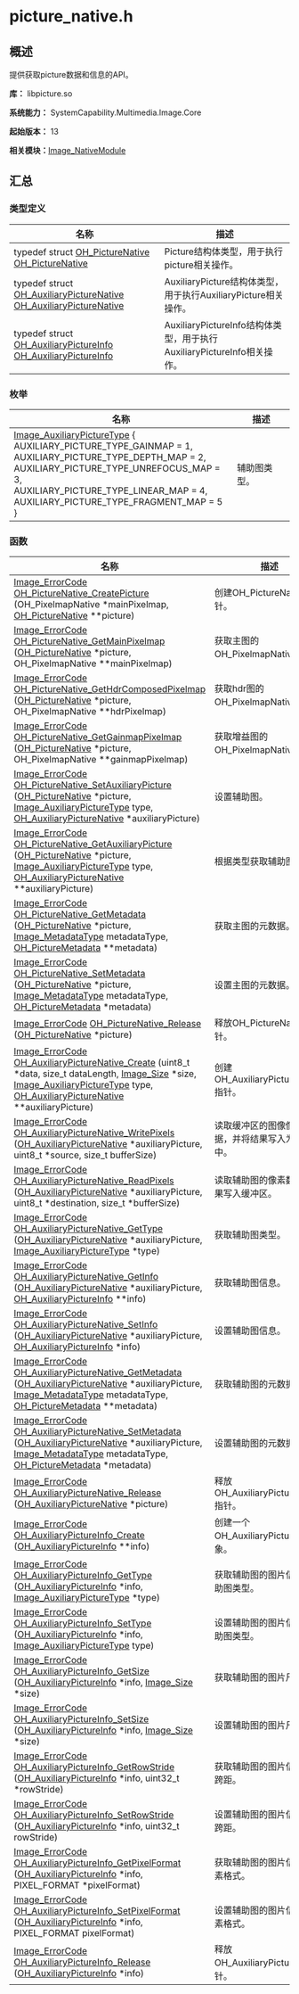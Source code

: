 # picture_native.h


## 概述

提供获取picture数据和信息的API。

**库：** libpicture.so 

**系统能力：** SystemCapability.Multimedia.Image.Core

**起始版本：** 13

**相关模块：**[Image_NativeModule](_image___native_module.md)


## 汇总


### 类型定义

| 名称 | 描述 | 
| -------- | -------- |
| typedef struct [OH_PictureNative](_image___native_module.md#oh_picturenative) [OH_PictureNative](_image___native_module.md#oh_picturenative) | Picture结构体类型，用于执行picture相关操作。 | 
| typedef struct [OH_AuxiliaryPictureNative](_image___native_module.md#oh_auxiliarypicturenative) [OH_AuxiliaryPictureNative](_image___native_module.md#oh_auxiliarypicturenative) | AuxiliaryPicture结构体类型，用于执行AuxiliaryPicture相关操作。 | 
| typedef struct [OH_AuxiliaryPictureInfo](_image___native_module.md#oh_auxiliarypictureinfo) [OH_AuxiliaryPictureInfo](_image___native_module.md#oh_auxiliarypictureinfo) | AuxiliaryPictureInfo结构体类型，用于执行AuxiliaryPictureInfo相关操作。 | 


### 枚举

| 名称 | 描述 | 
| -------- | -------- |
| [Image_AuxiliaryPictureType](_image___native_module.md#image_auxiliarypicturetype) {<br/>AUXILIARY_PICTURE_TYPE_GAINMAP = 1,<br/>AUXILIARY_PICTURE_TYPE_DEPTH_MAP = 2,<br/>AUXILIARY_PICTURE_TYPE_UNREFOCUS_MAP = 3,<br/>AUXILIARY_PICTURE_TYPE_LINEAR_MAP = 4,<br/>AUXILIARY_PICTURE_TYPE_FRAGMENT_MAP = 5<br/>} | 辅助图类型。 | 


### 函数

| 名称 | 描述 | 
| -------- | -------- |
| [Image_ErrorCode](_image___native_module.md#image_errorcode) [OH_PictureNative_CreatePicture](_image___native_module.md#oh_picturenative_createpicture) (OH_PixelmapNative \*mainPixelmap, [OH_PictureNative](_image___native_module.md#oh_picturenative) \*\*picture) | 创建OH_PictureNative指针。 | 
| [Image_ErrorCode](_image___native_module.md#image_errorcode) [OH_PictureNative_GetMainPixelmap](_image___native_module.md#oh_picturenative_getmainpixelmap) ([OH_PictureNative](_image___native_module.md#oh_picturenative) \*picture, OH_PixelmapNative \*\*mainPixelmap) | 获取主图的OH_PixelmapNative指针。 | 
| [Image_ErrorCode](_image___native_module.md#image_errorcode) [OH_PictureNative_GetHdrComposedPixelmap](_image___native_module.md#oh_picturenative_gethdrcomposedpixelmap) ([OH_PictureNative](_image___native_module.md#oh_picturenative) \*picture, OH_PixelmapNative \*\*hdrPixelmap) | 获取hdr图的OH_PixelmapNative指针。 | 
| [Image_ErrorCode](_image___native_module.md#image_errorcode) [OH_PictureNative_GetGainmapPixelmap](_image___native_module.md#oh_picturenative_getgainmappixelmap) ([OH_PictureNative](_image___native_module.md#oh_picturenative) \*picture, OH_PixelmapNative \*\*gainmapPixelmap) | 获取增益图的OH_PixelmapNative指针。 | 
| [Image_ErrorCode](_image___native_module.md#image_errorcode) [OH_PictureNative_SetAuxiliaryPicture](_image___native_module.md#oh_picturenative_setauxiliarypicture) ([OH_PictureNative](_image___native_module.md#oh_picturenative) \*picture, [Image_AuxiliaryPictureType](_image___native_module.md#image_auxiliarypicturetype) type, [OH_AuxiliaryPictureNative](_image___native_module.md#oh_auxiliarypicturenative) \*auxiliaryPicture) | 设置辅助图。 | 
| [Image_ErrorCode](_image___native_module.md#image_errorcode) [OH_PictureNative_GetAuxiliaryPicture](_image___native_module.md#oh_picturenative_getauxiliarypicture) ([OH_PictureNative](_image___native_module.md#oh_picturenative) \*picture, [Image_AuxiliaryPictureType](_image___native_module.md#image_auxiliarypicturetype) type, [OH_AuxiliaryPictureNative](_image___native_module.md#oh_auxiliarypicturenative) \*\*auxiliaryPicture) | 根据类型获取辅助图。 | 
| [Image_ErrorCode](_image___native_module.md#image_errorcode) [OH_PictureNative_GetMetadata](_image___native_module.md#oh_picturenative_getmetadata) ([OH_PictureNative](_image___native_module.md#oh_picturenative) \*picture, [Image_MetadataType](_image___native_module.md#image_metadatatype) metadataType, [OH_PictureMetadata](_image___native_module.md#oh_picturemetadata) \*\*metadata) | 获取主图的元数据。 | 
| [Image_ErrorCode](_image___native_module.md#image_errorcode) [OH_PictureNative_SetMetadata](_image___native_module.md#oh_picturenative_setmetadata) ([OH_PictureNative](_image___native_module.md#oh_picturenative) \*picture, [Image_MetadataType](_image___native_module.md#image_metadatatype) metadataType, [OH_PictureMetadata](_image___native_module.md#oh_picturemetadata) \*metadata) | 设置主图的元数据。 | 
| [Image_ErrorCode](_image___native_module.md#image_errorcode) [OH_PictureNative_Release](_image___native_module.md#oh_picturenative_release) ([OH_PictureNative](_image___native_module.md#oh_picturenative) \*picture) | 释放OH_PictureNative指针。 | 
| [Image_ErrorCode](_image___native_module.md#image_errorcode) [OH_AuxiliaryPictureNative_Create](_image___native_module.md#oh_auxiliarypicturenative_create) (uint8_t \*data, size_t dataLength, [Image_Size](_image___size.md) \*size, [Image_AuxiliaryPictureType](_image___native_module.md#image_auxiliarypicturetype) type, [OH_AuxiliaryPictureNative](_image___native_module.md#oh_auxiliarypicturenative) \*\*auxiliaryPicture) | 创建OH_AuxiliaryPictureNative指针。 | 
| [Image_ErrorCode](_image___native_module.md#image_errorcode) [OH_AuxiliaryPictureNative_WritePixels](_image___native_module.md#oh_auxiliarypicturenative_writepixels) ([OH_AuxiliaryPictureNative](_image___native_module.md#oh_auxiliarypicturenative) \*auxiliaryPicture, uint8_t \*source, size_t bufferSize) | 读取缓冲区的图像像素数据，并将结果写入为辅助图中。 | 
| [Image_ErrorCode](_image___native_module.md#image_errorcode) [OH_AuxiliaryPictureNative_ReadPixels](_image___native_module.md#oh_auxiliarypicturenative_readpixels) ([OH_AuxiliaryPictureNative](_image___native_module.md#oh_auxiliarypicturenative) \*auxiliaryPicture, uint8_t \*destination, size_t \*bufferSize) | 读取辅助图的像素数据，结果写入缓冲区。 | 
| [Image_ErrorCode](_image___native_module.md#image_errorcode) [OH_AuxiliaryPictureNative_GetType](_image___native_module.md#oh_auxiliarypicturenative_gettype) ([OH_AuxiliaryPictureNative](_image___native_module.md#oh_auxiliarypicturenative) \*auxiliaryPicture, [Image_AuxiliaryPictureType](_image___native_module.md#image_auxiliarypicturetype) \*type) | 获取辅助图类型。 | 
| [Image_ErrorCode](_image___native_module.md#image_errorcode) [OH_AuxiliaryPictureNative_GetInfo](_image___native_module.md#oh_auxiliarypicturenative_getinfo) ([OH_AuxiliaryPictureNative](_image___native_module.md#oh_auxiliarypicturenative) \*auxiliaryPicture, [OH_AuxiliaryPictureInfo](_image___native_module.md#oh_auxiliarypictureinfo) \*\*info) | 获取辅助图信息。 | 
| [Image_ErrorCode](_image___native_module.md#image_errorcode) [OH_AuxiliaryPictureNative_SetInfo](_image___native_module.md#oh_auxiliarypicturenative_setinfo) ([OH_AuxiliaryPictureNative](_image___native_module.md#oh_auxiliarypicturenative) \*auxiliaryPicture, [OH_AuxiliaryPictureInfo](_image___native_module.md#oh_auxiliarypictureinfo) \*info) | 设置辅助图信息。 | 
| [Image_ErrorCode](_image___native_module.md#image_errorcode) [OH_AuxiliaryPictureNative_GetMetadata](_image___native_module.md#oh_auxiliarypicturenative_getmetadata) ([OH_AuxiliaryPictureNative](_image___native_module.md#oh_auxiliarypicturenative) \*auxiliaryPicture, [Image_MetadataType](_image___native_module.md#image_metadatatype) metadataType, [OH_PictureMetadata](_image___native_module.md#oh_picturemetadata) \*\*metadata) | 获取辅助图的元数据。 | 
| [Image_ErrorCode](_image___native_module.md#image_errorcode) [OH_AuxiliaryPictureNative_SetMetadata](_image___native_module.md#oh_auxiliarypicturenative_setmetadata) ([OH_AuxiliaryPictureNative](_image___native_module.md#oh_auxiliarypicturenative) \*auxiliaryPicture, [Image_MetadataType](_image___native_module.md#image_metadatatype) metadataType, [OH_PictureMetadata](_image___native_module.md#oh_picturemetadata) \*metadata) | 设置辅助图的元数据。 | 
| [Image_ErrorCode](_image___native_module.md#image_errorcode) [OH_AuxiliaryPictureNative_Release](_image___native_module.md#oh_auxiliarypicturenative_release) ([OH_AuxiliaryPictureNative](_image___native_module.md#oh_auxiliarypicturenative) \*picture) | 释放OH_AuxiliaryPictureNative指针。 | 
| [Image_ErrorCode](_image___native_module.md#image_errorcode) [OH_AuxiliaryPictureInfo_Create](_image___native_module.md#oh_auxiliarypictureinfo_create) ([OH_AuxiliaryPictureInfo](_image___native_module.md#oh_auxiliarypictureinfo) \*\*info) | 创建一个OH_AuxiliaryPictureInfo对象。 | 
| [Image_ErrorCode](_image___native_module.md#image_errorcode) [OH_AuxiliaryPictureInfo_GetType](_image___native_module.md#oh_auxiliarypictureinfo_gettype) ([OH_AuxiliaryPictureInfo](_image___native_module.md#oh_auxiliarypictureinfo) \*info, [Image_AuxiliaryPictureType](_image___native_module.md#image_auxiliarypicturetype) \*type) | 获取辅助图的图片信息的辅助图类型。 | 
| [Image_ErrorCode](_image___native_module.md#image_errorcode) [OH_AuxiliaryPictureInfo_SetType](_image___native_module.md#oh_auxiliarypictureinfo_settype) ([OH_AuxiliaryPictureInfo](_image___native_module.md#oh_auxiliarypictureinfo) \*info, [Image_AuxiliaryPictureType](_image___native_module.md#image_auxiliarypicturetype) type) | 设置辅助图的图片信息的辅助图类型。 | 
| [Image_ErrorCode](_image___native_module.md#image_errorcode) [OH_AuxiliaryPictureInfo_GetSize](_image___native_module.md#oh_auxiliarypictureinfo_getsize) ([OH_AuxiliaryPictureInfo](_image___native_module.md#oh_auxiliarypictureinfo) \*info, [Image_Size](_image___size.md) \*size) | 获取辅助图的图片尺寸。 | 
| [Image_ErrorCode](_image___native_module.md#image_errorcode) [OH_AuxiliaryPictureInfo_SetSize](_image___native_module.md#oh_auxiliarypictureinfo_setsize) ([OH_AuxiliaryPictureInfo](_image___native_module.md#oh_auxiliarypictureinfo) \*info, [Image_Size](_image___size.md) \*size) | 设置辅助图的图片尺寸。 | 
| [Image_ErrorCode](_image___native_module.md#image_errorcode) [OH_AuxiliaryPictureInfo_GetRowStride](_image___native_module.md#oh_auxiliarypictureinfo_getrowstride) ([OH_AuxiliaryPictureInfo](_image___native_module.md#oh_auxiliarypictureinfo) \*info, uint32_t \*rowStride) | 获取辅助图的图片信息的行跨距。 | 
| [Image_ErrorCode](_image___native_module.md#image_errorcode) [OH_AuxiliaryPictureInfo_SetRowStride](_image___native_module.md#oh_auxiliarypictureinfo_setrowstride) ([OH_AuxiliaryPictureInfo](_image___native_module.md#oh_auxiliarypictureinfo) \*info, uint32_t rowStride) | 设置辅助图的图片信息的行跨距。 | 
| [Image_ErrorCode](_image___native_module.md#image_errorcode) [OH_AuxiliaryPictureInfo_GetPixelFormat](_image___native_module.md#oh_auxiliarypictureinfo_getpixelformat) ([OH_AuxiliaryPictureInfo](_image___native_module.md#oh_auxiliarypictureinfo) \*info, PIXEL_FORMAT \*pixelFormat) | 获取辅助图的图片信息的像素格式。 | 
| [Image_ErrorCode](_image___native_module.md#image_errorcode) [OH_AuxiliaryPictureInfo_SetPixelFormat](_image___native_module.md#oh_auxiliarypictureinfo_setpixelformat) ([OH_AuxiliaryPictureInfo](_image___native_module.md#oh_auxiliarypictureinfo) \*info, PIXEL_FORMAT pixelFormat) | 设置辅助图的图片信息的像素格式。 | 
| [Image_ErrorCode](_image___native_module.md#image_errorcode) [OH_AuxiliaryPictureInfo_Release](_image___native_module.md#oh_auxiliarypictureinfo_release) ([OH_AuxiliaryPictureInfo](_image___native_module.md#oh_auxiliarypictureinfo) \*info) | 释放OH_AuxiliaryPictureInfo指针。 | 
